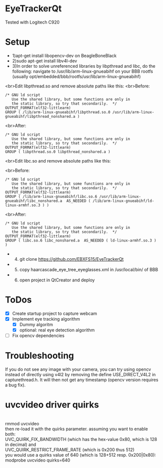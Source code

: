# EyeTrackerQt
Tested with Logitech C920

# Setup
* 1)apt-get install libopencv-dev on BeagleBoneBlack
* 2)sudo apt-get install libv4l-dev
* 3)In order to solve unreferenced libraries by libpthread and libc, do the following:
navigate to /usr/lib/arm-linux-gnueabihf on your BBB rootfs (usually opt/embedded/bbb/rootfs/usr/lib/arm-linux-gnueabihf)

<br\>Edit libpthread.so and remove absolute paths like this:
<br\>Before:
```
/* GNU ld script
   Use the shared library, but some functions are only in
   the static library, so try that secondarily.  */
OUTPUT_FORMAT(elf32-littlearm)
GROUP ( /lib/arm-linux-gnueabihf/libpthread.so.0 /usr/lib/arm-linux-gnueabihf/libpthread_nonshared.a )
```
<br\>After:
```
/* GNU ld script
   Use the shared library, but some functions are only in
   the static library, so try that secondarily.  */
OUTPUT_FORMAT(elf32-littlearm)
GROUP ( libpthread.so.0 libpthread_nonshared.a )
```
<br\>Edit libc.so and remove absolute paths like this:

<br\>Before:
```
/* GNU ld script
   Use the shared library, but some functions are only in
   the static library, so try that secondarily.  */
OUTPUT_FORMAT(elf32-littlearm)
GROUP ( /lib/arm-linux-gnueabihf/libc.so.6 /usr/lib/arm-linux-gnueabihf/libc_nonshared.a  AS_NEEDED ( /lib/arm-linux-gnueabihf/ld-linux-armhf.so.3 ) )
```
<br\>After:
```
/* GNU ld script
   Use the shared library, but some functions are only in
   the static library, so try that secondarily.  */
OUTPUT_FORMAT(elf32-littlearm)
GROUP ( libc.so.6 libc_nonshared.a  AS_NEEDED ( ld-linux-armhf.so.3 ) )
```
* 4) git clone https://github.com/EBXFS15/EyeTrackerQt
* 5) copy haarcascade_eye_tree_eyeglasses.xml in /usr/local/bin/ of BBB
* 6) open project in QtCreator and deploy

# ToDos
- [x] Create startup project to capture webcam
- [x] Implement eye tracking algorithm
  - [x] Dummy algoritm
  - [x] optional: real eye detection algorithm
- [ ] Fix opencv dependencies

# Troubleshooting

If you do not see any image with your camera, you can try using opencv
instead of directly using v4l2 by removing the define USE_DIRECT_V4L2 in capturethread.h.
It will then not get any timestamp (opencv version requires a bug fix).

# uvcvideo driver quirks
<br/> rmmod uvcvideo
<br/> then re-load it with the quirks parameter. assuming you want to enable both:
<br/> UVC_QUIRK_FIX_BANDWIDTH (which has the hex-value 0x80, which is 128 in decimal) and
<br/> UVC_QUIRK_RESTRICT_FRAME_RATE (which is 0x200 thus 512)
<br/> you would use a quirks value of 640 (which is 128+512 resp. 0x200|0x80):
<br/> modprobe uvcvideo quirks=640



